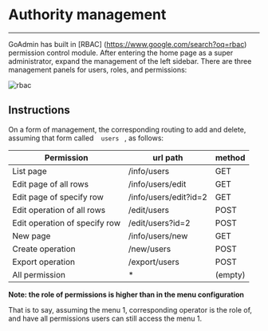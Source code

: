 # Authority management
---

GoAdmin has built in [RBAC] (https://www.google.com/search?oq=rbac) permission control module. After entering the home page as a super administrator, expand the management of the left sidebar. There are three management panels for users, roles, and permissions:

![rbac](http://quick.go-admin.cn/docs/rbac.png)


## Instructions

On a form of management, the corresponding routing to add and delete, assuming that form called ` ` ` users ` ` `, as follows:

|  Permission   | url path  | method  | 
|  ----  | ----  | ----  |
| List page | /info/users | GET |
| Edit page of all rows | /info/users/edit | GET |
| Edit page of specify row | /info/users/edit?id=2 | GET |
| Edit operation of all rows | /edit/users | POST |
| Edit operation of specify row | /edit/users?id=2 | POST |
| New page | /info/users/new | GET |
| Create operation | /new/users | POST |
| Export operation | /export/users | POST |
| All permission | * | (empty)

**Note: the role of permissions is higher than in the menu configuration**

That is to say, assuming the menu 1, corresponding operator is the role of, and have all permissions users can still access the menu 1.
